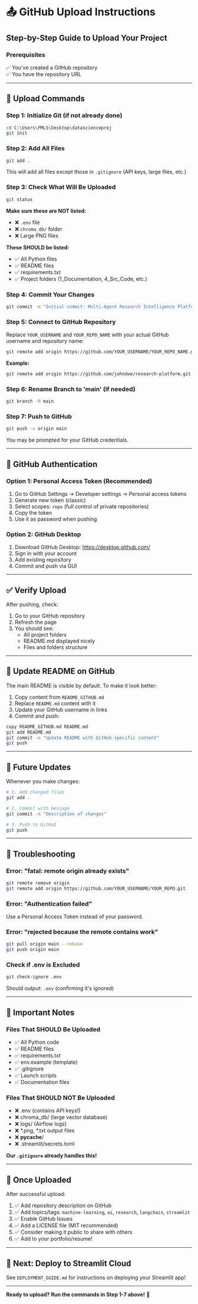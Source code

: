 # 📤 GitHub Upload Instructions

## Step-by-Step Guide to Upload Your Project

### Prerequisites
✅ You've created a GitHub repository  
✅ You have the repository URL  

---

## 🚀 Upload Commands

### Step 1: Initialize Git (if not already done)

```bash
cd C:\Users\PMLS\Desktop\datascienceproj
git init
```

### Step 2: Add All Files

```bash
git add .
```

This will add all files except those in `.gitignore` (API keys, large files, etc.)

### Step 3: Check What Will Be Uploaded

```bash
git status
```

**Make sure these are NOT listed:**
- ❌ `.env` file
- ❌ `chroma_db/` folder
- ❌ Large PNG files

**These SHOULD be listed:**
- ✅ All Python files
- ✅ README files
- ✅ requirements.txt
- ✅ Project folders (1_Documentation, 4_Src_Code, etc.)

### Step 4: Commit Your Changes

```bash
git commit -m "Initial commit: Multi-Agent Research Intelligence Platform"
```

### Step 5: Connect to GitHub Repository

Replace `YOUR_USERNAME` and `YOUR_REPO_NAME` with your actual GitHub username and repository name:

```bash
git remote add origin https://github.com/YOUR_USERNAME/YOUR_REPO_NAME.git
```

**Example:**
```bash
git remote add origin https://github.com/johndoe/research-platform.git
```

### Step 6: Rename Branch to 'main' (if needed)

```bash
git branch -M main
```

### Step 7: Push to GitHub

```bash
git push -u origin main
```

You may be prompted for your GitHub credentials.

---

## 🔐 GitHub Authentication

### Option 1: Personal Access Token (Recommended)

1. Go to GitHub Settings → Developer settings → Personal access tokens
2. Generate new token (classic)
3. Select scopes: `repo` (full control of private repositories)
4. Copy the token
5. Use it as password when pushing

### Option 2: GitHub Desktop

1. Download GitHub Desktop: https://desktop.github.com/
2. Sign in with your account
3. Add existing repository
4. Commit and push via GUI

---

## ✅ Verify Upload

After pushing, check:

1. Go to your GitHub repository
2. Refresh the page
3. You should see:
   - All project folders
   - README.md displayed nicely
   - Files and folders structure
   
---

## 📝 Update README on GitHub

The main README is visible by default. To make it look better:

1. Copy content from `README_GITHUB.md`
2. Replace `README.md` content with it
3. Update your GitHub username in links
4. Commit and push:

```bash
copy README_GITHUB.md README.md
git add README.md
git commit -m "Update README with GitHub-specific content"
git push
```

---

## 🔄 Future Updates

Whenever you make changes:

```bash
# 1. Add changed files
git add .

# 2. Commit with message
git commit -m "Description of changes"

# 3. Push to GitHub
git push
```

---

## 🚨 Troubleshooting

### Error: "fatal: remote origin already exists"

```bash
git remote remove origin
git remote add origin https://github.com/YOUR_USERNAME/YOUR_REPO.git
```

### Error: "Authentication failed"

Use a Personal Access Token instead of your password.

### Error: "rejected because the remote contains work"

```bash
git pull origin main --rebase
git push origin main
```

### Check if .env is Excluded

```bash
git check-ignore .env
```

Should output: `.env` (confirming it's ignored)

---

## 📌 Important Notes

### Files That SHOULD Be Uploaded
- ✅ All Python code
- ✅ README files
- ✅ requirements.txt
- ✅ env.example (template)
- ✅ .gitignore
- ✅ Launch scripts
- ✅ Documentation files

### Files That SHOULD NOT Be Uploaded
- ❌ .env (contains API keys!)
- ❌ chroma_db/ (large vector database)
- ❌ logs/ (Airflow logs)
- ❌ *.png, *.txt output files
- ❌ __pycache__/
- ❌ .streamlit/secrets.toml

**Our `.gitignore` already handles this!**

---

## 🎉 Once Uploaded

After successful upload:

1. ✅ Add repository description on GitHub
2. ✅ Add topics/tags: `machine-learning`, `ai`, `research`, `langchain`, `streamlit`
3. ✅ Enable GitHub Issues
4. ✅ Add a LICENSE file (MIT recommended)
5. ✅ Consider making it public to share with others
6. ✅ Add to your portfolio/resume!

---

## 🚀 Next: Deploy to Streamlit Cloud

See `DEPLOYMENT_GUIDE.md` for instructions on deploying your Streamlit app!

---

**Ready to upload? Run the commands in Step 1-7 above!** 🚀

